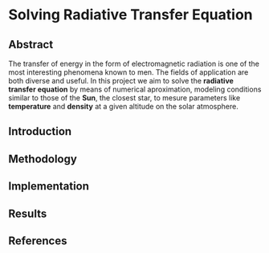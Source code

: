 Solving Radiative Transfer Equation
===================================

## Abstract

The transfer of energy in the form of electromagnetic radiation is one of the most interesting phenomena known to men. The fields of application are both diverse and useful. In this project we aim to solve the **radiative transfer equation** by means of numerical aproximation, modeling conditions similar to those of the **Sun**, the closest star, to mesure parameters like __temperature__ and __density__ at a given altitude on the solar atmosphere. 

## Introduction

## Methodology

## Implementation

## Results

## References